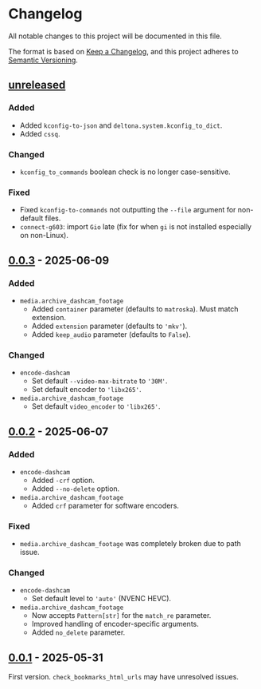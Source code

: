 <!-- markdownlint-configure-file {"MD024": { "siblings_only": true } } -->

# Changelog

All notable changes to this project will be documented in this file.

The format is based on [Keep a Changelog](https://keepachangelog.com/en/1.0.0/), and this project
adheres to [Semantic Versioning](https://semver.org/spec/v2.0.0.html).

## [unreleased]

### Added

- Added `kconfig-to-json` and `deltona.system.kconfig_to_dict`.
- Added `cssq`.

### Changed

- `kconfig_to_commands` boolean check is no longer case-sensitive.

### Fixed

- Fixed `kconfig-to-commands` not outputting the `--file` argument for non-default files.
- `connect-g603`: import `Gio` late (fix for when `gi` is not installed especially on non-Linux).

## [0.0.3] - 2025-06-09

### Added

- `media.archive_dashcam_footage`
  - Added `container` parameter (defaults to `matroska`). Must match extension.
  - Added `extension` parameter (defaults to `'mkv'`).
  - Added `keep_audio` parameter (defaults to `False`).

### Changed

- `encode-dashcam`
  - Set default `--video-max-bitrate` to `'30M'`.
  - Set default encoder to `'libx265'`.
- `media.archive_dashcam_footage`
  - Set default `video_encoder` to `'libx265'`.

## [0.0.2] - 2025-06-07

### Added

- `encode-dashcam`
  - Added `-crf` option.
  - Added `--no-delete` option.
- `media.archive_dashcam_footage`
  - Added `crf` parameter for software encoders.

### Fixed

- `media.archive_dashcam_footage` was completely broken due to path issue.

### Changed

- `encode-dashcam`
  - Set default level to `'auto'` (NVENC HEVC).
- `media.archive_dashcam_footage`
  - Now accepts `Pattern[str]` for the `match_re` parameter.
  - Improved handling of encoder-specific arguments.
  - Added `no_delete` parameter.

## [0.0.1] - 2025-05-31

First version. `check_bookmarks_html_urls` may have unresolved issues.

[unreleased]: https://github.com/Tatsh/deltona/compare/v0.0.3...HEAD
[0.0.3]: https://github.com/Tatsh/deltona/compare/v0.0.2...v0.0.3
[0.0.2]: https://github.com/Tatsh/deltona/compare/v0.0.1...v0.0.2
[0.0.1]: https://github.com/Tatsh/deltona/releases/tag/v0.0.1
